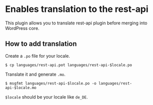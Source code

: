 # Enables translation to the rest-api

This plugin allows you to translate rest-api plugin before merging into WordPress core.

## How to add translation

Create a `.po` file for your locale.

```
$ cp languages/rest-api.pot languages/rest-api-$locale.po
```

Translate it and generate `.mo`.

```
$ msgfmt languages/rest-api-$locale.po -o languages/rest-api-$locale.mo
```

`$locale` should be your locale like `de_DE`.
